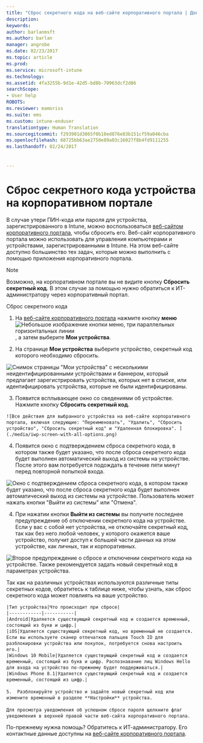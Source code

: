 ```yaml
---
title: "Сброс секретного кода на веб-сайте корпоративного портала | Документы Майкрософт"
description: 
keywords: 
author: barlanmsft
ms.author: barlan
manager: angrobe
ms.date: 02/23/2017
ms.topic: article
ms.prod: 
ms.service: microsoft-intune
ms.technology: 
ms.assetid: 4fa3255b-9d1e-42d5-bd8b-70963dcf2d86
searchScope:
- User help
ROBOTS: 
ms.reviewer: mamoriss
ms.suite: ems
ms.custom: intune-enduser
translationtype: Human Translation
ms.sourcegitcommit: f293901d3865f0b10ed876e83b151cf59a046cba
ms.openlocfilehash: 68725bb63ae2750e89a03c16027f8b4fd9111255
ms.lasthandoff: 02/24/2017


---
```


# <a name="how-to-reset-your-device-passcode-from-the-company-portal-website"></a>Сброс секретного кода устройства на корпоративном портале

В случае утери ПИН-кода или пароля для устройства, зарегистрированного в Intune, можно воспользоваться [веб-сайтом корпоративного портала](http://portal.manage.microsoft.com), чтобы сбросить его. Веб-сайт корпоративного портала можно использовать для управления компьютерами и устройствами, зарегистрированными в Intune. На этом веб-сайте доступно большинство тех задач, которые можно выполнить с помощью приложения корпоративного портала.

> [!NOTE]
> Возможно, на корпоративном портале вы не видите кнопку **Сбросить секретный код**. В этом случае за помощью нужно обратиться к ИТ-администратору через корпоративный портал.

Сброс секретного кода

1.    На [веб-сайте корпоративного портала](http://portal.manage.microsoft.com) нажмите кнопку __меню__ ![Небольшое изображение кнопки меню, три параллельных горизонтальных линии](/Intune/whats-new/media/CP_hamburger_menu.png), а затем выберите __Мои устройства__.

2. На странице __Мои устройства__ выберите устройство, секретный код которого необходимо сбросить.

  ![Снимок страницы "Мои устройства" с несколькими неидентифицированными устройствами и баннером, который предлагает зарегистрировать устройства, которых нет в списке, или идентифицировать устройства, которые не были идентифицированы.](./media/macOS_enroll_002_tap_here_banner.png)

3.    Появится всплывающее окно со сведениями об устройстве. Нажмите кнопку **Сбросить секретный код**.

    ![Все действия для выбранного устройства на веб-сайте корпоративного портала, включая следующие: "Переименовать", "Удалить", "Сбросить устройство", "Сбросить секретный код" и "Удаленная блокировка". ](./media/iwp-screen-with-all-options.png)

4.  Появится окно с подтверждением сброса секретного кода, в котором также будет указано, что после сброса секретного кода будет выполнен автоматический выход из системы на устройстве. После этого вам потребуется подождать в течение пяти минут перед повторной попыткой входа.

  ![Окно с подтверждением сброса секретного кода, в котором также будет указано, что после сброса секретного кода будет выполнен автоматический выход из системы на устройстве. Пользователь может нажать кнопки "Выйти из системы" или "Отмена".](./media/iwp-reset-passcode-popup.png)

4.  При нажатии кнопки **Выйти из системы** вы получите последнее предупреждение об отключении секретного кода на устройстве. Если у вас с собой нет устройства, не отключайте секретный код, так как без него любой человек, у которого окажется ваше устройство, получит доступ к большей части данных на этом устройстве, как личных, так и корпоративных.

  ![Второе предупреждение о сбросе и отключении секретного кода на устройстве. Также рекомендуется задать новый секретный код в параметрах устройства.](./media/iwp-reset-passcode-2nd-popup.png)


Так как на различных устройствах используются различные типы секретных кодов, обратитесь к таблице ниже, чтобы узнать, как сброс секретного кода может повлиять на ваше устройство. 

    |Тип устройства|Что происходит при сбросе|
    |------------|-----------|
    |Android|Удаляется существующий секретный код и создается временный, состоящий из букв и цифр.|
    |iOS|Удаляется существующий секретный код, но временный не создается. Если вы используете сканер отпечатков пальцев Touch ID для разблокировки устройства или покупок, потребуется снова настроить его.|
    |Windows 10 Mobile|Удаляется существующий секретный код и создается временный, состоящий из букв и цифр. Распознавание лиц Windows Hello для входа на устройство по-прежнему будет поддерживаться.|
    |Windows Phone 8.1|Удаляется существующий секретный код и создается временный, состоящий из цифр.|

    5.  Разблокируйте устройство и задайте новый секретный код или измените временный в разделе **Настройки** устройства.

    Для просмотра уведомления об успешном сбросе пароля щелкните флаг уведомления в верхней правой части веб-сайта корпоративного портала.

По-прежнему нужна помощь? Обратитесь к ИТ-администратору. Его контактные данные доступны на [веб-сайте корпоративного портала](http://portal.manage.microsoft.com).

